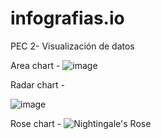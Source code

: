 # infografias.io
PEC 2- Visualización de datos

Area chart - 
![image](https://github.com/AntoniArla97/infografias.io/assets/63235931/326809c0-675c-4056-a62e-3018534c7144)

Radar chart -


![image](https://github.com/AntoniArla97/infografias.io/assets/63235931/0a697724-3788-41be-b084-b9e5a7fef496)


Rose chart -
![Nightingale's Rose](https://github.com/AntoniArla97/infografias.io/assets/63235931/4a08aaed-2496-47b0-8ffa-a7cb88c6cc26)
